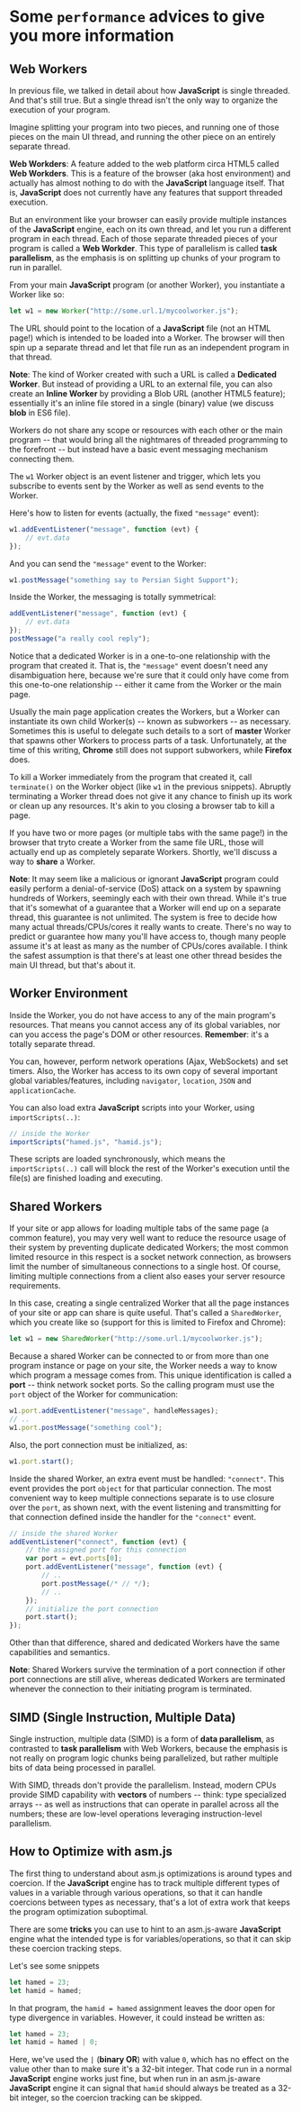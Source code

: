 # Some **`performance`** advices to give you more information

## Web Workers

In previous file, we talked in detail about how **JavaScript** is single threaded. And that's still true. But a single thread isn't the only way to organize the execution of your program.

Imagine splitting your program into two pieces, and running one of those pieces on the main UI thread, and running the other piece on an entirely separate thread.

**Web Workders**: A feature added to the web platform circa HTML5 called **Web Workders**. This is a feature of the browser (aka host environment) and actually has almost nothing to do with the **JavaScript** language itself. That is, **JavaScript** does not currently have any features that support threaded execution.

But an environment like your browser can easily provide multiple instances of the **JavaScript** engine, each on its own thread, and let you run a different program in each thread. Each of those separate threaded pieces of your program is called a **Web Workder**. This type of parallelism is called **task parallelism**, as the emphasis is on splitting up chunks of your program to run in parallel.

From your main **JavaScript** program (or another Worker), you instantiate a Worker like so:

```js
let w1 = new Worker("http://some.url.1/mycoolworker.js");
```

The URL should point to the location of a **JavaScript** file (not an HTML page!) which is intended to be loaded into a Worker. The browser will then spin up a separate thread and let that file run as an independent program in that thread.

**Note**: The kind of Worker created with such a URL is called a **Dedicated Worker**. But instead of providing a URL to an external file, you can also create an **Inline Worker** by providing a Blob URL (another HTML5 feature); essentially it's an inline file stored in a single (binary) value (we discuss **blob** in ES6 file).

Workers do not share any scope or resources with each other or the main program -- that would bring all the nightmares of threaded programming to the forefront -- but instead have a basic event messaging mechanism connecting them.

The `w1` Worker object is an event listener and trigger, which lets you subscribe to events sent by the Worker as well as send events to the Worker.

Here's how to listen for events (actually, the fixed `"message"` event):

```js
w1.addEventListener("message", function (evt) {
    // evt.data
});
```

And you can send the `"message"` event to the Worker:

```js
w1.postMessage("something say to Persian Sight Support");
```

Inside the Worker, the messaging is totally symmetrical:

```js
addEventListener("message", function (evt) {
    // evt.data
});
postMessage("a really cool reply");
```

Notice that a dedicated Worker is in a one-to-one relationship with the program that created it. That is, the `"message"` event doesn't need any disambiguation here, because we're sure that it could only have come from this one-to-one relationship -- either it came from the Worker or the main page.

Usually the main page application creates the Workers, but a Worker can instantiate its own child Worker(s) -- known as subworkers -- as necessary. Sometimes this is useful to delegate such details to a sort of **master** Worker that spawns other Workers to process parts of a task. Unfortunately, at the time of this writing, **Chrome** still does not support subworkers, while **Firefox** does.

To kill a Worker immediately from the program that created it, call `terminate()` on the Worker object (like `w1` in the previous snippets). Abruptly terminating a Worker thread does not give it any chance to finish up its work or clean up any resources. It's akin to you closing a browser tab to kill a page.

If you have two or more pages (or multiple tabs with the same page!) in the browser that tryto create a Worker from the same file URL, those will actually end up as completely separate Workers. Shortly, we'll discuss a way to **share** a Worker.

**Note**: It may seem like a malicious or ignorant **JavaScript** program could easily perform a denial-of-service (DoS) attack on a system by spawning hundreds of Workers, seemingly each with their own thread. While it's true that it's somewhat of a guarantee that a Worker will end up on a separate thread, this guarantee is not unlimited. The system is free to decide how many actual threads/CPUs/cores it really wants to create. There's no way to predict or guarantee how many you'll have access to, though many people assume it's at least as many as the number of CPUs/cores available. I think the safest assumption is that there's at least one other thread besides the main UI thread, but that's about it.

## Worker Environment

Inside the Worker, you do not have access to any of the main program's resources. That means you cannot access any of its global variables, nor can you access the page's DOM or other resources. **Remember**: it's a totally separate thread.

You can, however, perform network operations (Ajax, WebSockets) and set timers. Also, the Worker has access to its own copy of several important global variables/features, including `navigator`, `location`, `JSON` and `applicationCache`.

You can also load extra **JavaScript** scripts into your Worker, using `importScripts(..)`:

```js
// inside the Worker
importScripts("hamed.js", "hamid.js");
```

These scripts are loaded synchronously, which means the `importScripts(..)` call will block the rest of the Worker's execution until the file(s) are finished loading and executing.

## Shared Workers

If your site or app allows for loading multiple tabs of the same page (a common feature), you may very well want to reduce the resource usage of their system by preventing duplicate dedicated Workers; the most common limited resource in this respect is a socket network connection, as browsers limit the number of simultaneous connections to a single host. Of course, limiting multiple connections from a client also eases your server resource requirements.

In this case, creating a single centralized Worker that all the page instances of your site or app can share is quite useful. That's called a `SharedWorker`, which you create like so (support for this is limited to Firefox and Chrome):

```js
let w1 = new SharedWorker("http://some.url.1/mycoolworker.js");
```

Because a shared Worker can be connected to or from more than one program instance or page on your site, the Worker needs a way to know which program a message comes from. This unique identification is called a **port** -- think network socket ports. So the calling program must use the `port` object of the Worker for communication:

```js
w1.port.addEventListener("message", handleMessages);
// ..
w1.port.postMessage("something cool");
```

Also, the port connection must be initialized, as:

```js
w1.port.start();
```

Inside the shared Worker, an extra event must be handled: `"connect"`. This event provides the port `object` for that particular connection. The most convenient way to keep multiple connections separate is to use closure over the `port`, as shown next, with the event listening and transmitting for that connection defined inside the handler for the `"connect"` event.

```js
// inside the shared Worker
addEventListener("connect", function (evt) {
    // the assigned port for this connection
    var port = evt.ports[0];
    port.addEventListener("message", function (evt) {
        // ..
        port.postMessage(/* // */);
        // ..
    });
    // initialize the port connection
    port.start();
});
```

Other than that difference, shared and dedicated Workers have the same capabilities and semantics.

**Note**: Shared Workers survive the termination of a port connection if other port connections are still alive, whereas dedicated Workers are terminated whenever the connection to their initiating program is terminated.

## SIMD (Single Instruction, Multiple Data)

Single instruction, multiple data (SIMD) is a form of **data parallelism**, as contrasted to **task parallelism** with Web Workers, because the emphasis is not really on program logic chunks being parallelized, but rather multiple bits of data being processed in parallel.

With SIMD, threads don't provide the parallelism. Instead, modern CPUs provide SIMD capability with **vectors** of numbers -- think: type specialized arrays -- as well as instructions that can operate in parallel across all the numbers; these are low-level operations leveraging instruction-level parallelism.

## How to Optimize with asm.js

The first thing to understand about asm.js optimizations is around types and coercion. If the **JavaScript** engine has to track multiple different types of values in a variable through various operations, so that it can handle coercions between types as necessary, that's a lot of extra work that keeps the program optimization suboptimal.

There are some **tricks** you can use to hint to an asm.js-aware **JavaScript** engine what the intended type is for variables/operations, so that it can skip these coercion tracking steps.

Let's see some snippets

```js
let hamed = 23;
let hamid = hamed;
```

In that program, the `hamid = hamed` assignment leaves the door open for type divergence in variables. However, it could instead be written as:

```js
let hamed = 23;
let hamid = hamed | 0;
```

Here, we've used the `|` (**binary OR**) with value `0`, which has no effect on the value other than to make sure it's a 32-bit integer. That code run in a normal **JavaScript** engine works just fine, but when run in an asm.js-aware **JavaScript** engine it can signal that `hamid` should always be treated as a 32-bit integer, so the coercion tracking can be skipped.